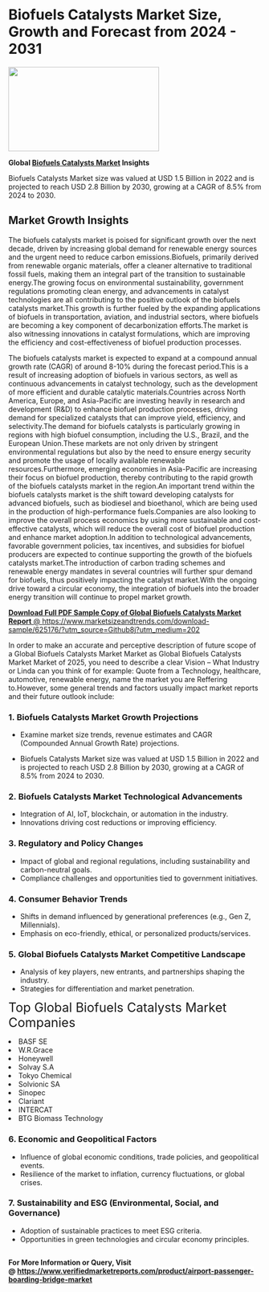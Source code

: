 <H1>Biofuels Catalysts Market Size, Growth and Forecast from 2024 - 2031</H1><img class="aligncenter size-medium wp-image-584254" src="https://thirdeyenews.in/wp-content/uploads/2024/09/Global-Market-Research-300x168.jpeg" alt="" width="300" height="168" /><p><strong>Global&nbsp;<a href="https://www.marketsizeandtrends.com/download-sample/625176/?utm_source=Github8j?utm_medium=202">Biofuels Catalysts Market</a> Insights</strong></p><p>Biofuels Catalysts Market size was valued at USD 1.5 Billion in 2022 and is projected to reach USD 2.8 Billion by 2030, growing at a CAGR of 8.5% from 2024 to 2030.</p><p><h2>Market Growth Insights</h2> The biofuels catalysts market is poised for significant growth over the next decade, driven by increasing global demand for renewable energy sources and the urgent need to reduce carbon emissions.Biofuels, primarily derived from renewable organic materials, offer a cleaner alternative to traditional fossil fuels, making them an integral part of the transition to sustainable energy.The growing focus on environmental sustainability, government regulations promoting clean energy, and advancements in catalyst technologies are all contributing to the positive outlook of the biofuels catalysts market.This growth is further fueled by the expanding applications of biofuels in transportation, aviation, and industrial sectors, where biofuels are becoming a key component of decarbonization efforts.The market is also witnessing innovations in catalyst formulations, which are improving the efficiency and cost-effectiveness of biofuel production processes.<p><a href="#"></a></p> <p>The biofuels catalysts market is expected to expand at a compound annual growth rate (CAGR) of around 8-10% during the forecast period.This is a result of increasing adoption of biofuels in various sectors, as well as continuous advancements in catalyst technology, such as the development of more efficient and durable catalytic materials.Countries across North America, Europe, and Asia-Pacific are investing heavily in research and development (R&D) to enhance biofuel production processes, driving demand for specialized catalysts that can improve yield, efficiency, and selectivity.The demand for biofuels catalysts is particularly growing in regions with high biofuel consumption, including the U.S., Brazil, and the European Union.These markets are not only driven by stringent environmental regulations but also by the need to ensure energy security and promote the usage of locally available renewable resources.Furthermore, emerging economies in Asia-Pacific are increasing their focus on biofuel production, thereby contributing to the rapid growth of the biofuels catalysts market in the region.An important trend within the biofuels catalysts market is the shift toward developing catalysts for advanced biofuels, such as biodiesel and bioethanol, which are being used in the production of high-performance fuels.Companies are also looking to improve the overall process economics by using more sustainable and cost-effective catalysts, which will reduce the overall cost of biofuel production and enhance market adoption.In addition to technological advancements, favorable government policies, tax incentives, and subsidies for biofuel producers are expected to continue supporting the growth of the biofuels catalysts market.The introduction of carbon trading schemes and renewable energy mandates in several countries will further spur demand for biofuels, thus positively impacting the catalyst market.With the ongoing drive toward a circular economy, the integration of biofuels into the broader energy transition will continue to propel market growth.<p><a href="#"></p><p><span class=""><strong>Download Full PDF Sample Copy of Global Biofuels Catalysts Market Report</strong> @ <a href="https://www.marketsizeandtrends.com/download-sample/625176/?utm_source=Github8j?utm_medium=202" target="_blank">https://www.marketsizeandtrends.com/download-sample/625176/?utm_source=Github8j?utm_medium=202</a></span></p><p>In order to make an accurate and perceptive description of future scope of a Global&nbsp;Biofuels Catalysts Market Market as Global&nbsp;Biofuels Catalysts Market Market of 2025, you need to describe a clear Vision &ndash; What Industry or Linda can you think of for example: Quote from a Technology, healthcare, automotive, renewable energy, name the market you are Reffering to.However, some general trends and factors usually impact market reports and their future outlook include:</p><h3>1.&nbsp;<strong>Biofuels Catalysts Market Growth Projections</strong></h3><ul><li>Examine market size trends, revenue estimates and CAGR (Compounded Annual Growth Rate) projections.</li><li><p>Biofuels Catalysts Market size was valued at USD 1.5 Billion in 2022 and is projected to reach USD 2.8 Billion by 2030, growing at a CAGR of 8.5% from 2024 to 2030.</p></li></ul><h3>2.&nbsp;<strong>Biofuels Catalysts Market Technological Advancements</strong></h3><ul><li>Integration of AI, IoT, blockchain, or automation in the industry.</li><li>Innovations driving cost reductions or improving efficiency.</li></ul><h3>3.&nbsp;<strong>Regulatory and Policy Changes</strong></h3><ul><li>Impact of global and regional regulations, including sustainability and carbon-neutral goals.</li><li>Compliance challenges and opportunities tied to government initiatives.</li></ul><h3>4.&nbsp;<strong>Consumer Behavior Trends</strong></h3><ul><li>Shifts in demand influenced by generational preferences (e.g., Gen Z, Millennials).</li><li>Emphasis on eco-friendly, ethical, or personalized products/services.</li></ul><h3>5.&nbsp;<strong>Global Biofuels Catalysts Market Competitive Landscape</strong></h3><ul><li>Analysis of key players, new entrants, and partnerships shaping the industry.</li><li>Strategies for differentiation and market penetration.</li></ul><p data-pm-slice="1 1 []"><span style="color: inherit; font-family: inherit; font-size: 25px;">Top Global Biofuels Catalysts Market Companies</span></p><div class="" data-test-id=""><p><li>BASF SE</li><li> W.R.Grace</li><li> Honeywell</li><li> Solvay S.A</li><li> Tokyo Chemical</li><li> Solvionic SA</li><li> Sinopec</li><li> Clariant</li><li> INTERCAT</li><li> BTG Biomass Technology</li></p></div><h3>6.&nbsp;<strong>Economic and Geopolitical Factors</strong></h3><ul><li>Influence of global economic conditions, trade policies, and geopolitical events.</li><li>Resilience of the market to inflation, currency fluctuations, or global crises.</li></ul><h3>7.&nbsp;<strong>Sustainability and ESG (Environmental, Social, and Governance)</strong></h3><ul><li>Adoption of sustainable practices to meet ESG criteria.</li><li>Opportunities in green technologies and circular economy principles.</li></ul><h2><strong style="font-size: 14px;">For More Information or Query, Visit @&nbsp;</strong><a style="background-color: #ffffff; font-size: 14px;" href="https://www.marketsizeandtrends.com/report/biofuels-catalysts-market/" target="_blank">https://www.verifiedmarketreports.com/product/airport-passenger-boarding-bridge-market</a></h2>